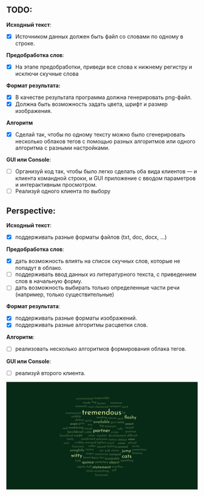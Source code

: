 ## TODO:
**Исходный текст**:
- [x] Источником данных должен быть файл со словами по одному в строке.

**Предобработка слов**:
- [x] На этапе предобработки, приведи все слова к нижнему регистру и исключи скучные слова

**Формат результата:**
- [x] В качестве результата программа должна генерировать png-файл.
- [x] Должна быть возможность задать цвета, шрифт и размер изображения.

**Алгоритм**
- [x] Сделай так, чтобы по одному тексту можно было сгенерировать несколько облаков тегов с помощью разных алгоритмов или одного алгоритма с разными настройками.

**GUI или Console**:
- [ ] Организуй код так, чтобы было легко сделать оба вида клиентов — и клиента командной строки, и GUI приложение с вводом параметров и интерактивным просмотром.
- [ ] Реализуй одного клиента по выбору

## Perspective:
**Исходный текст**:
- [x] поддерживать разные форматы файлов (txt, doc, docx, ...)

**Предобработка слов**:
- [x] дать возможность влиять на список скучных слов, которые не попадут в облако.
- [ ] поддерживать ввод данных из литературного текста, с приведением слов в начальную форму.
- [ ] дать возможность выбирать только определенные части речи (например, только существительные)

**Формат результата**:
- [x] поддерживать разные форматы изображений.
- [x] поддерживать разные алгоритмы расцветки слов.

**Алгоритм**:
- [ ] реализовать несколько алгоритмов формирования облака тегов.

**GUI или Console**:
- [ ] реализуй второго клиента.

![img.png](out/showcase.jpg)
